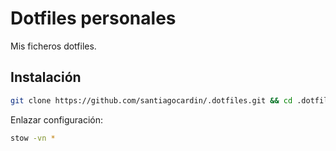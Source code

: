 # Dotfiles personales

Mis ficheros dotfiles.

## Instalación

```bash
git clone https://github.com/santiagocardin/.dotfiles.git && cd .dotfiles
```

Enlazar configuración:

```bash
stow -vn *
```
